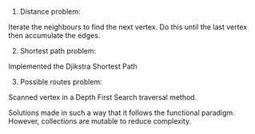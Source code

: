 

1. Distance problem:

Iterate the neighbours to find the next vertex. Do this until the last vertex then accumulate the edges.

2. Shortest path problem:

Implemented the Djikstra Shortest Path 

3. Possible routes problem:

Scanned vertex in a Depth First Search traversal method.

Solutions made in such a way that it follows the functional paradigm. However, collections are mutable to reduce complexity.
